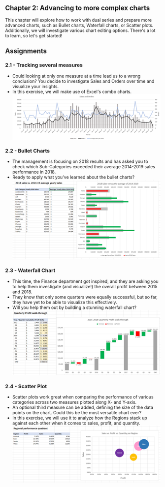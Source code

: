 ## Chapter 2: Advancing to more complex charts
This chapter will explore how to work with dual series and prepare more advanced charts, such as Bullet charts, Waterfall charts, or Scatter plots. Additionally, we will investigate various chart editing options. There's a lot to learn, so let's get started!

## Assignments
### 2.1 - Tracking several measures
- Could looking at only one measure at a time lead us to a wrong conclusion? You decide to investigate Sales and Orders over time and visualize your insights.
- In this exercise, we will make use of Excel's combo charts.
![Formatting Example](https://github.com/haileyrthomas01/datacamp-excel-fundamentals/blob/main/data-visualization-in-excel/pics/Screenshot%202025-04-07%20150439.png)

### 2.2 - Bullet Charts
- The management is focusing on 2018 results and has asked you to check which Sub-Categories exceeded their average 2014-2019 sales performance in 2018.
- Ready to apply what you've learned about the bullet charts?
![Formatting Example](https://github.com/haileyrthomas01/datacamp-excel-fundamentals/blob/main/data-visualization-in-excel/pics/Screenshot%202025-04-07%20150535.png)

### 2.3 - Waterfall Chart
- This time, the Finance department got inspired, and they are asking you to help them investigate (and visualize!) the overall profit between 2015 and 2018.
- They know that only some quarters were equally successful, but so far, they have yet to be able to visualize this effectively.
- Will you help them out by building a stunning waterfall chart?
![Formatting Example](https://github.com/haileyrthomas01/datacamp-excel-fundamentals/blob/main/data-visualization-in-excel/pics/Screenshot%202025-04-07%20150545.png)

### 2.4 - Scatter Plot
- Scatter plots work great when comparing the performance of various categories across two measures plotted along X- and Y-axis.
- An optional third measure can be added, defining the size of the data points on the chart. Could this be the most versatile chart ever?
- In this exercise, we will use it to analyze how the Regions stack up against each other when it comes to sales, profit, and quantity.
![Formatting Example](https://github.com/haileyrthomas01/datacamp-excel-fundamentals/blob/main/data-visualization-in-excel/pics/Screenshot%202025-04-07%20150555.png)


